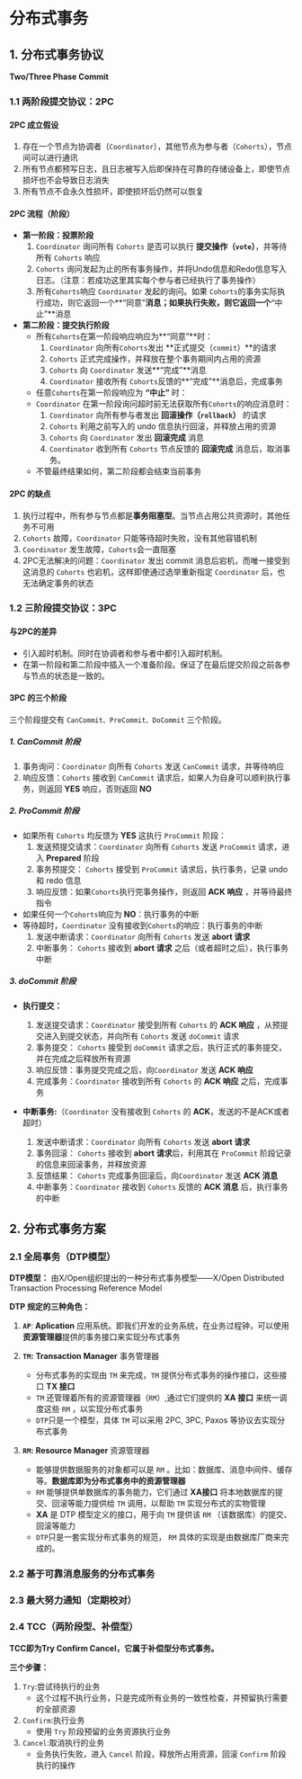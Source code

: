 # 分布式事务



## 1. 分布式事务协议



**Two/Three Phase Commit**



### 1.1 两阶段提交协议：2PC

#### 2PC 成立假设

1. 存在一个节点为协调者（`Coordinator`），其他节点为参与者（`Cohorts`），节点间可以进行通讯
2. 所有节点都预写日志，且日志被写入后即保持在可靠的存储设备上，即使节点损坏也不会导致日志消失
3. 所有节点不会永久性损坏，即使损坏后仍然可以恢复



#### 2PC 流程（阶段）

- **第一阶段：投票阶段**
  1. `Coordinator` 询问所有 `Cohorts` 是否可以执行 **提交操作（`vote`）**，并等待所有 `Cohorts` 响应
  2. `Cohorts` 询问发起为止的所有事务操作，并将Undo信息和Redo信息写入日志。（注意：若成功这里其实每个参与者已经执行了事务操作）
  3. 所有`Cohorts`响应 `Coordinator` 发起的询问。如果 `Cohorts`的事务实际执行成功，则它返回一个**“同意”**消息；如果执行失败，则它返回一个**“中止”**消息
- **第二阶段：提交执行阶段**
  - 所有`Cohorts`在第一阶段响应响应为**“同意”**时：
    1. `Coordinator` 向所有`Cohorts`发出 **正式提交（`commit`）**的请求
    2. `Cohorts` 正式完成操作，并释放在整个事务期间内占用的资源
    3. `Cohorts` 向 `Coordinator` 发送**“完成”**消息
    4. `Coordinator`  接收所有 `Cohorts`反馈的**“完成”**消息后，完成事务
  - 任意`Cohorts`在第一阶段响应为 **“中止”** 时：
  - `Coordinator` 在第一阶段询问超时前无法获取所有`Cohorts`的响应消息时：
    1. `Coordinator`  向所有参与者发出 **回滚操作（`rollback`）** 的请求
    2. `Cohorts` 利用之前写入的 undo 信息执行回滚，并释放占用的资源
    3. `Cohorts` 向 `Coordinator`  发出 **回滚完成** 消息
    4. `Coordinator`  收到所有 `Cohorts` 节点反馈的 **回滚完成** 消息后，取消事务。
  - 不管最终结果如何，第二阶段都会结束当前事务



#### 2PC 的缺点

1. 执行过程中，所有参与节点都是**事务阻塞型**。当节点占用公共资源时，其他任务不可用
2. `Cohorts` 故障，`Coordinator` 只能等待超时失败，没有其他容错机制
3. `Coordinator` 发生故障，`Cohorts`会一直阻塞
4. 2PC无法解决的问题：`Coordinator` 发出 commit 消息后宕机，而唯一接受到这消息的 `Cohorts` 也宕机，这样即使通过选举重新指定 `Coordinator`  后，也无法确定事务的状态



### 1.2 三阶段提交协议：3PC



#### 与2PC的差异

- 引入超时机制。同时在协调者和参与者中都引入超时机制。
- 在第一阶段和第二阶段中插入一个准备阶段。保证了在最后提交阶段之前各参与节点的状态是一致的。



#### 3PC 的三个阶段

三个阶段提交有 `CanCommit、PreCommit、DoCommit` 三个阶段。

##### 1. CanCommit 阶段

1. 事务询问：`Coordinator`  向所有 `Cohorts` 发送 `CanCommit` 请求，并等待响应
2. 响应反馈：`Cohorts` 接收到 `CanCommit` 请求后，如果人为自身可以顺利执行事务，则返回 **YES** 响应，否则返回 **NO**



##### 2. ProCommit 阶段

- 如果所有 `Cohorts` 均反馈为 **YES** 这执行 `ProCommit` 阶段：
  1. 发送预提交请求：`Coordinator` 向所有 `Cohorts` 发送 `ProCommit` 请求，进入 **Prepared** 阶段
  2. 事务预提交： `Cohorts` 接受到 `ProCommit` 请求后，执行事务，记录 undo 和 redo 信息
  3. 响应反馈：如果`Cohorts`执行完事务操作，则返回 **ACK 响应** ，并等待最终指令
- 如果任何一个`Cohorts`响应为 **NO**：执行事务的中断
- 等待超时，`Coordinator` 没有接收到`Cohorts`的响应：执行事务的中断
  1. 发送中断请求：`Coordinator` 向所有 `Cohorts` 发送 **abort 请求**
  2. 中断事务： `Cohorts` 接收到 **abort 请求** 之后（或者超时之后），执行事务中断



##### 3. doCommit 阶段

- **执行提交：**

  1. 发送提交请求：`Coordinator` 接受到所有 `Cohorts` 的 **ACK 响应** ，从预提交进入到提交状态，并向所有  `Cohorts` 发送 `doCommit` 请求
  2. 事务提交： `Cohorts` 接受到 `doCommit` 请求之后，执行正式的事务提交，并在完成之后释放所有资源
  3. 响应反馈：事务提交完成之后，向`Coordinator` 发送 **ACK 响应**
  4. 完成事务：`Coordinator` 接收到所有 `Cohorts` 的 **ACK 响应** 之后，完成事务

  

- **中断事务:**（`Coordinator` 没有接收到 `Cohorts` 的 **ACK**，发送的不是ACK或者超时）

  1. 发送中断请求：`Coordinator` 向所有 `Cohorts` 发送 **abort 请求**
  2. 事务回滚： `Cohorts`  接收到 **abort 请求**后，利用其在 `ProCommit` 阶段记录的信息来回滚事务，并释放资源
  3. 反馈结果： `Cohorts` 完成事务回滚后，向`Coordinator` 发送 **ACK 消息**
  4. 中断事务：`Coordinator` 接收到  `Cohorts` 反馈的 **ACK 消息** 后，执行事务的中断





## 2. 分布式事务方案

### 2.1 全局事务（DTP模型）

**DTP模型：** 由X/Open组织提出的一种分布式事务模型——X/Open Distributed Transaction Processing Reference Model

**DTP 规定的三种角色：**

1. **`AP`**: **Aplication** 应用系统。即我们开发的业务系统，在业务过程钟，可以使用**资源管理器**提供的事务接口来实现分布式事务

2. **`TM`:** **Transaction Manager** 事务管理器

   - 分布式事务的实现由 `TM` 来完成，`TM` 提供分布式事务的操作接口，这些接口 **TX 接口**
   - `TM`  还管理着所有的资源管理器（`RM`）,通过它们提供的 **XA 接口** 来统一调度这些 `RM` ，以实现分布式事务
   - `DTP`只是一个模型，具体 `TM` 可以采用 2PC, 3PC, Paxos 等协议去实现分布式事务

3. **`RM`:** **Resource Manager** 资源管理器

   - 能够提供数据服务的对象都可以是 `RM` 。比如：数据库、消息中间件、缓存等。**数据库即为分布式事务中的资源管理器**
   - `RM` 能够提供单数据库的事务能力，它们通过 **XA接口** 将本地数据库的提交、回滚等能力提供给 `TM` 调用，以帮助 `TM` 实现分布式的实物管理
   - **XA** 是 DTP 模型定义的接口，用于向 `TM` 提供该 `RM` （该数据库）的提交、回滚等能力
   - `DTP`只是一套实现分布式事务的规范， `RM` 具体的实现是由数据库厂商来完成的。

   

### 2.2 基于可靠消息服务的分布式事务





### 2.3 最大努力通知（定期校对）



### 2.4 TCC（两阶段型、补偿型）

**TCC即为Try Confirm Cancel，它属于补偿型分布式事务。**

**三个步骤：**

1. `Try`:尝试待执行的业务
   - 这个过程不执行业务，只是完成所有业务的一致性检查，并预留执行需要的全部资源
2. `Confirm`:执行业务
   - 使用 `Try` 阶段预留的业务资源执行业务
3. `Cancel`:取消执行的业务
   - 业务执行失败，进入 `Cancel` 阶段，释放所占用资源，回滚 `Confirm` 阶段执行的操作





















